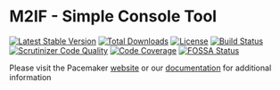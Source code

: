 # M2IF - Simple Console Tool

[![Latest Stable Version](https://img.shields.io/packagist/v/techdivision/import-cli-simple.svg?style=flat-square)](https://packagist.org/packages/techdivision/import-cli-simple) 
 [![Total Downloads](https://img.shields.io/packagist/dt/techdivision/import-cli-simple.svg?style=flat-square)](https://packagist.org/packages/techdivision/import-cli-simple)
 [![License](https://img.shields.io/packagist/l/techdivision/import-cli-simple.svg?style=flat-square)](https://packagist.org/packages/techdivision/import-cli-simple)
 [![Build Status](https://img.shields.io/travis/techdivision/import-cli-simple/master.svg?style=flat-square)](http://travis-ci.org/techdivision/import-cli-simple)
 [![Scrutinizer Code Quality](https://img.shields.io/scrutinizer/g/techdivision/import-cli-simple/master.svg?style=flat-square)](https://scrutinizer-ci.com/g/techdivision/import-cli-simple/?branch=master) 
 [![Code Coverage](https://img.shields.io/scrutinizer/coverage/g/techdivision/import-cli-simple/master.svg?style=flat-square)](https://scrutinizer-ci.com/g/techdivision/import-cli-simple/?branch=master)
 [![FOSSA Status](https://app.fossa.com/api/projects/git%2Bgithub.com%2Ftechdivision%2Fimport-cli-simple.svg?type=shield)](https://app.fossa.com/projects/git%2Bgithub.com%2Ftechdivision%2Fimport-cli-simple?ref=badge_shield)

Please visit the Pacemaker [website](https://pacemaker.techdivision.com) or our [documentation](https://docs.met.tdintern.de/pacemaker/1.3/) for additional information
